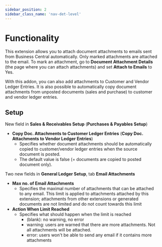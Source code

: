 ```yaml
---
sidebar_position: 2
sidebar_class_name: 'nav-det-level'
---
```


# Functionality

This extension allows you to attach document attachments to emails sent from Business Central automatically. Only marked attachments are attached to the email. To mark an attachment, go to **Document Attachment Details** (the page where you can attach attachments) and set **Attach to Emails** to Yes.

With this addon, you can also add attachments to Customer and Vendor Ledger Entries. It is also possible to automatically copy document attachments from unposted documents (sales and purchase) to customer and vendor ledger entries.

## Setup

New field in **Sales & Receivables Setup** (**Purchases & Payables Setup**)
- **Copy Doc. Attachments to Customer Ledger Entries** (**Copy Doc. Attachments to Vendor Ledger Entries**)
  - Specifies whether document attachments should be automatically copied to customer/vendor ledger entries when the source document is posted. 
  - The default value is false (= documents are copied to posted document only).

Two new fields in **General Ledger Setup**, tab **Email Attachments**

- **Max no. of Email Attachments**
  - Specifies the maximal number of attachments that can be attached to any email. This limit is applied to attachments attached by this extension; attachments from other extensions or generated documents are not limited and do not count towards this limit
- **Action When Limit Reached**
  - Specifies what should happen when the limit is reached
    - (blank): no warning, no error
    - warning: users are warned that there are more attachments. Not all attachments will be attached.
    - error: users won't be able to send any email if it contains more attachments
